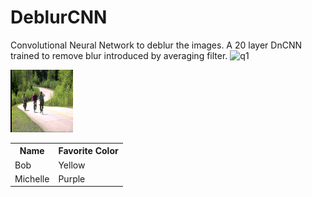 # DeblurCNN
Convolutional Neural Network to deblur the images. A 20 layer DnCNN trained to remove blur introduced by averaging filter.
![q1](https://user-images.githubusercontent.com/31041518/46580766-06c81780-ca49-11e8-856f-3f202dc7912a.jpg)

<img src="https://github.com/rohit-pardasani/DeblurCNN/blob/master/MyDatasetTest/Q10.jpg" width="100" height="100">
<table>
 <tr>
  <th>Name</th>
  <th>Favorite Color</th>
 </tr>
 <tr>
  <td>Bob</td>
  <td>Yellow</td>
 </tr>
 <tr>
  <td>Michelle</td>
  <td>Purple</td>
 </tr>
</table>



